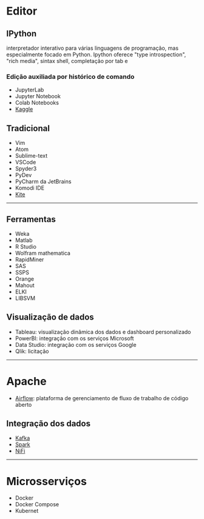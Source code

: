 # Editor 

## IPython 
interpretador interativo para várias linguagens de programação, mas especialmente focado em Python. Ipython oferece "type introspection", "rich media", sintax shell, completação por tab e 

### Edição auxiliada por histórico de comando
* JupyterLab
* Jupyter Notebook
* Colab Notebooks
* [Kaggle](https://www.kaggle.com/)

## Tradicional
* Vim
* Atom
* Sublime-text
* VSCode
* Spyder3
* PyDev
* PyCharm da JetBrains
* Komodi IDE
* [Kite](https://www.kite.com/)

--- 

## Ferramentas

* Weka
* Matlab
* R Studio
* Wolfram mathematica
* RapidMiner
* SAS
* SSPS
* Orange
* Mahout
* ELKI
* LIBSVM

## Visualização de dados
* Tableau: visualização dinâmica dos dados e dashboard personalizado
* PowerBI: integração com os serviços Microsoft 
* Data Studio: integração com os serviços Google
* Qlik: licitação 

---

# Apache
* [Airflow](https://airflow.apache.org/): plataforma de gerenciamento de fluxo de trabalho de código aberto

## Integração dos dados
* [Kafka](https://kafka.apache.org/)
* [Spark](https://spark.apache.org/)
* [NiFi](https://nifi.apache.org/)

--- 

# Microsserviços
* Docker
* Docker Compose
* Kubernet